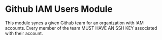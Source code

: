 # Github IAM Users Module

This module syncs a given Github team for an organization with IAM accounts. Every member of the team MUST HAVE AN SSH KEY associated with their account.
